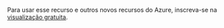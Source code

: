 Para usar esse recurso e outros novos recursos do Azure, inscreva-se na [visualização gratuita][].

  [visualização gratuita]: https://account.windowsazure.com/PreviewFeatures
